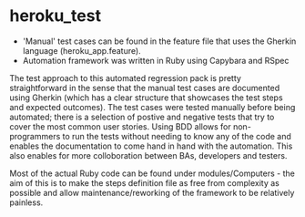 # heroku_test

* 'Manual' test cases can be found in the feature file that uses the Gherkin language (heroku_app.feature). 
* Automation framework was written in Ruby using Capybara and RSpec 

The test approach to this automated regression pack is pretty straightforward in the sense that the manual test cases are documented using Gherkin (which has a clear structure that showcases the test steps and expected outcomes). The test cases were tested manually before being automated; there is a selection of postive and negative tests that try to cover the most common user stories. 
Using BDD allows for non-programmers to run the tests without needing to know any of the code and enables the documentation to come hand in hand with the automation. This also enables for more colloboration between BAs, developers and testers. 

Most of the actual Ruby code can be found under modules/Computers - the aim of this is to make the steps definition file as free from complexity as possible and allow maintenance/reworking of the framework to be relatively painless. 

